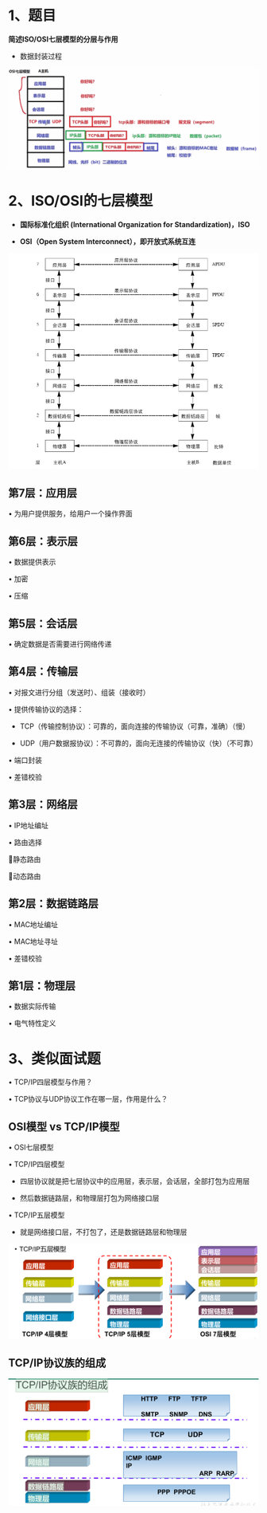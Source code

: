 # 1、题目

**简述ISO/OSI七层模型的分层与作用**

- 数据封装过程

![](images/WEBRESOURCEe1dc85b59e809d02c474374fe508c70a截图.png)

# 2、ISO/OSI的七层模型

- **国际标准化组织 (International Organization for Standardization)，ISO**

- **OSI（Open System Interconnect），即开放式系统互连**

![](images/WEBRESOURCE054651193cbc01038df0732e5b9b5c25截图.png)

## 第7层：应用层

• 为用户提供服务，给用户一个操作界面

## 第6层：表示层

• 数据提供表示

• 加密

• 压缩

## 第5层：会话层

• 确定数据是否需要进行网络传递

## 第4层：传输层

• 对报文进行分组（发送时）、组装（接收时）

• 提供传输协议的选择：

- TCP（传输控制协议）：可靠的，面向连接的传输协议（可靠，准确）（慢）

- UDP（用户数据报协议）：不可靠的，面向无连接的传输协议（快）（不可靠）

• 端口封装

• 差错校验

## 第3层：网络层

• IP地址编址

• 路由选择

静态路由

动态路由

## 第2层：数据链路层

• MAC地址编址

• MAC地址寻址

• 差错校验

## 第1层：物理层

• 数据实际传输

• 电气特性定义

# 3、类似面试题

• TCP/IP四层模型与作用？

• TCP协议与UDP协议工作在哪一层，作用是什么？

## OSI模型 vs TCP/IP模型

• OSI七层模型

• TCP/IP四层模型

- 四层协议就是把七层协议中的应用层，表示层，会话层，全部打包为应用层

- 然后数据链路层，和物理层打包为网络接口层

• TCP/IP五层模型

- 就是网络接口层，不打包了，还是数据链路层和物理层

![](images/WEBRESOURCEd10cd1d3cc0f3c0c3854533e541c71c4截图.png)

## TCP/IP协议族的组成

![](images/WEBRESOURCE125fac4464bd151dc5e23ec515e0c082截图.png)